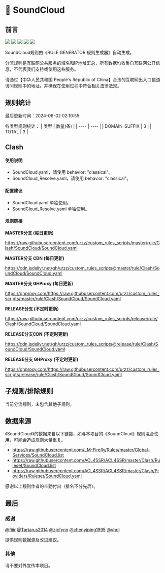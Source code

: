# 🧸 SoundCloud

## 前言

![](https://shields.io/badge/-移除重复规则-ff69b4) ![](https://shields.io/badge/-DOMAIN与DOMAIN--SUFFIX合并-green) ![](https://shields.io/badge/-DOMAIN--SUFFIX间合并-critical) ![](https://shields.io/badge/-DOMAIN--SUFFIX与DOMAIN--KEYWORD合并-blue) ![](https://shields.io/badge/-IP--CIDR(6)合并-blueviolet) 

SoundCloud规则由《RULE GENERATOR 规则生成器》自动生成。

分流规则是互联网公共服务的域名和IP地址汇总，所有数据均收集自互联网公开信息，不代表我们支持或使用这些服务。

请通过【中华人民共和国 People's Republic of China】合法的互联网出入口信道访问规则中的地址，并确保在使用过程中符合相关法律法规。

## 规则统计

最后更新时间：2024-06-02 02:10:55

各类型规则统计：
| 类型 | 数量(条)  | 
| ---- | ----  |
| DOMAIN-SUFFIX | 3  | 
| TOTAL | 3  | 


## Clash 

#### 使用说明
- SoundCloud.yaml，请使用 behavior: "classical"。
- SoundCloud_Resolve.yaml，请使用 behavior: "classical"。

#### 配置建议
- SoundCloud.yaml 单独使用。
- SoundCloud_Resolve.yaml 单独使用。

#### 规则链接
**MASTER分支 (每日更新)**

https://raw.githubusercontent.com/urzz/custom_rules_scripts/master/rule/Clash/SoundCloud/SoundCloud.yaml

**MASTER分支 CDN (每日更新)**

https://cdn.jsdelivr.net/gh/urzz/custom_rules_scripts@master/rule/Clash/SoundCloud/SoundCloud.yaml

**MASTER分支 GHProxy (每日更新)**

https://ghproxy.com/https://raw.githubusercontent.com/urzz/custom_rules_scripts/master/rule/Clash/SoundCloud/SoundCloud.yaml

**RELEASE分支 (不定时更新)**

https://raw.githubusercontent.com/urzz/custom_rules_scripts/release/rule/Clash/SoundCloud/SoundCloud.yaml

**RELEASE分支CDN (不定时更新)**

https://cdn.jsdelivr.net/gh/urzz/custom_rules_scripts@release/rule/Clash/SoundCloud/SoundCloud.yaml

**RELEASE分支 GHProxy (不定时更新)**

https://ghproxy.com/https://raw.githubusercontent.com/urzz/custom_rules_scripts/release/rule/Clash/SoundCloud/SoundCloud.yaml

## 子规则/排除规则


当前分流规则，未包含其他子规则。

## 数据来源

《SoundCloud》的数据来自以下链接，如与本项目的《SoundCloud》规则混合使用，可能会造成规则大量重复。

- https://raw.githubusercontent.com/LM-Firefly/Rules/master/Global-Services/SoundCloud.list
- https://raw.githubusercontent.com/ACL4SSR/ACL4SSR/master/Clash/Ruleset/SoundCloud.list
- https://raw.githubusercontent.com/ACL4SSR/ACL4SSR/master/Clash/Providers/Ruleset/SoundCloud.yaml


感谢以上规则作者的辛勤付出（排名不分先后）。

## 最后

### 感谢

[@fiiir](https://github.com/fiiir) [@Tartarus2014](https://github.com/Tartarus2014) [@zjcfynn](https://github.com/zjcfynn) [@chenyiping1995](https://github.com/chenyiping1995) [@vhdj](https://github.com/vhdj)

提供规则数据源及改进建议。

### 其他

请不要对外宣传本项目。